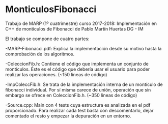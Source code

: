 # MonticulosFibonacci

Trabajo de MARP (1º cuatrimestre) curso 2017-2018: Implementación en C++ de montículos de Fibonacci
de Pablo Martín Huertas DG - IM


El trabajo se compone de cuatro partes:
	
-MARP-Fibonacci.pdf: Explica la implementación desde su motivo hasta la comprobación de los algoritmos.

-ColeccionFib.h: Contiene el código que implementa un conjunto de montículos. Éste es el código que debería
usar el usuario para poder realizar las operaciones. (~150 lineas de código)

-ImpColeccFib.h: Se trata de la implementación interna de un montículo de fibonacci individual. Por sí misma
carece de unión, operación que sin embargo se ofrece en ColeccionFib.h. (~350 lineas de código)

-Source.cpp: Main con 4 tests cuya estructura es analizada en el pdf proporcionado. Para realizar
cada test basta con descomentarlo, dejar comentado el resto y empezar la depuración en un entorno.
